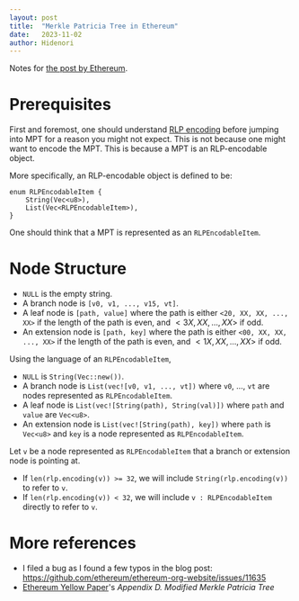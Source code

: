 ```yaml
---
layout: post
title:  "Merkle Patricia Tree in Ethereum"
date:   2023-11-02
author: Hidenori
---
```


Notes for [the post by Ethereum](https://ethereum.org/en/developers/docs/data-structures-and-encoding/patricia-merkle-trie/).

# Prerequisites
First and foremost, one should understand [RLP encoding](/2023/11/01/rlp-serialization.html) before jumping into MPT for a reason you might not expect.
This is not because one might want to encode the MPT.
This is because a MPT is an RLP-encodable object.

More specifically, an RLP-encodable object is defined to be:

```
enum RLPEncodableItem {
    String(Vec<u8>),
    List(Vec<RLPEncodableItem>),
}
```

One should think that a MPT is represented as an `RLPEncodableItem`.

# Node Structure

- `NULL` is the empty string.
- A branch node is `[v0, v1, ..., v15, vt]`.
- A leaf node is `[path, value]` where the path is either `<20, XX, XX, ..., XX>` if the length of the path is even, and $<3X, XX, ..., XX>$ if odd.
- An extension node is `[path, key]` where the path is either `<00, XX, XX, ..., XX>` if the length of the path is even, and $<1X, XX, ..., XX>$ if odd.

Using the language of an `RLPEncodableItem`,

- `NULL` is `String(Vec::new())`.
- A branch node is `List(vec![v0, v1, ..., vt])` where `v0`, ..., `vt` are nodes represented as `RLPEncodableItem`.
- A leaf node is `List(vec![String(path), String(val)])` where `path` and `value` are `Vec<u8>`.
- An extension node is `List(vec![String(path), key])` where `path` is `Vec<u8>` and `key` is a node represented as `RLPEncodableItem`.

Let `v` be a node represented as `RLPEncodableItem` that a branch or extension node is pointing at.

- If `len(rlp.encoding(v)) >= 32`, we will include `String(rlp.encoding(v))` to refer to `v`.
- If `len(rlp.encoding(v)) < 32`, we will include `v : RLPEncodableItem` directly to refer to `v`.


# More references
- I filed a bug as I found a few typos in the blog post: https://github.com/ethereum/ethereum-org-website/issues/11635
- [Ethereum Yellow Paper](https://ethereum.github.io/yellowpaper/paper.pdf)'s _Appendix D. Modified Merkle Patricia Tree_

